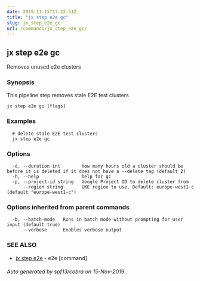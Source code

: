 ```yaml
---
date: 2019-11-15T17:22:51Z
title: "jx step e2e gc"
slug: jx_step_e2e_gc
url: /commands/jx_step_e2e_gc/
---
```

## jx step e2e gc

Removes unused e2e clusters

### Synopsis

This pipeline step removes stale E2E test clusters

```
jx step e2e gc [flags]
```

### Examples

```
  # delete stale E2E test clusters
  jx step e2e gc
```

### Options

```
  -d, --duration int        How many hours old a cluster should be before it is deleted if it does not have a --delete tag (default 2)
  -h, --help                help for gc
  -p, --project-id string   Google Project ID to delete cluster from
      --region string       GKE region to use. Default: europe-west1-c (default "europe-west1-c")
```

### Options inherited from parent commands

```
  -b, --batch-mode   Runs in batch mode without prompting for user input (default true)
      --verbose      Enables verbose output
```

### SEE ALSO

* [jx step e2e](/commands/jx_step_e2e/)	 - e2e [command]

###### Auto generated by spf13/cobra on 15-Nov-2019
